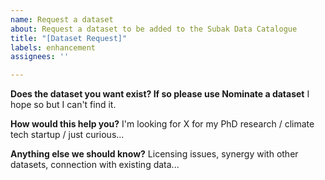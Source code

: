 ```yaml
---
name: Request a dataset
about: Request a dataset to be added to the Subak Data Catalogue
title: "[Dataset Request]"
labels: enhancement
assignees: ''

---
```


**Does the dataset you want exist? If so please use Nominate a dataset**
I hope so but I can't find it.

**How would this help you?**
I'm looking for X for my PhD research / climate tech startup / just curious...

**Anything else we should know?**
Licensing issues, synergy with other datasets, connection with existing data...
